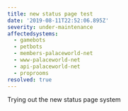 ```yaml
---
title: new status page test
date: '2019-08-11T22:52:06.895Z'
severity: under-maintenance
affectedsystems:
  - gamebots
  - petbots
  - members-palaceworld-net
  - www-palaceworld-net
  - api-palaceworld-net
  - proprooms
resolved: true
---
```

Trying out the new status page system

<!--- language code: en -->
